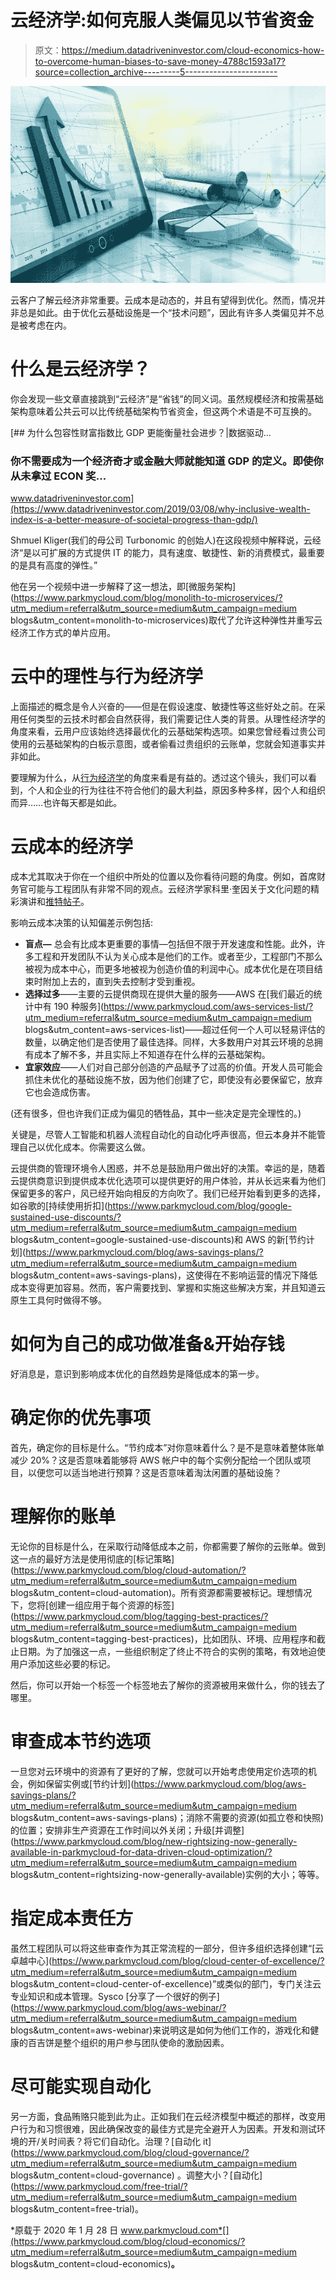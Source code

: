 # 云经济学:如何克服人类偏见以节省资金

> 原文：<https://medium.datadriveninvestor.com/cloud-economics-how-to-overcome-human-biases-to-save-money-4788c1593a17?source=collection_archive---------5----------------------->

![](img/4d6fea14f0dc6e75bf1023db542405af.png)

云客户了解云经济非常重要。云成本是动态的，并且有望得到优化。然而，情况并非总是如此。由于优化云基础设施是一个“技术问题”，因此有许多人类偏见并不总是被考虑在内。

# 什么是云经济学？

你会发现一些文章直接跳到“云经济”是“省钱”的同义词。虽然规模经济和按需基础架构意味着公共云可以比传统基础架构节省资金，但这两个术语是不可互换的。

[](https://www.datadriveninvestor.com/2019/03/08/why-inclusive-wealth-index-is-a-better-measure-of-societal-progress-than-gdp/) [## 为什么包容性财富指数比 GDP 更能衡量社会进步？|数据驱动…

### 你不需要成为一个经济奇才或金融大师就能知道 GDP 的定义。即使你从未拿过 ECON 奖…

www.datadriveninvestor.com](https://www.datadriveninvestor.com/2019/03/08/why-inclusive-wealth-index-is-a-better-measure-of-societal-progress-than-gdp/) 

Shmuel Kliger(我们的母公司 Turbonomic 的创始人)在这段视频中解释说，云经济“是以可扩展的方式提供 IT 的能力，具有速度、敏捷性、新的消费模式，最重要的是具有高度的弹性。”

他在另一个视频中进一步解释了这一想法，即[微服务架构](https://www.parkmycloud.com/blog/monolith-to-microservices/?utm_medium=referral&utm_source=medium&utm_campaign=medium blogs&utm_content=monolith-to-microservices)取代了允许这种弹性并重写云经济工作方式的单片应用。

# 云中的理性与行为经济学

上面描述的概念是令人兴奋的——但是在假设速度、敏捷性等这些好处之前。在采用任何类型的云技术时都会自然获得，我们需要记住人类的背景。从理性经济学的角度来看，云用户应该始终选择最优化的云基础架构选项。如果您曾经看过贵公司使用的云基础架构的白板示意图，或者偷看过贵组织的云账单，您就会知道事实并非如此。

要理解为什么，从[行为经济学](https://cloud.vmware.com/community/2019/02/06/behaviors-biases-understanding-cloud-economics/)的角度来看是有益的。透过这个镜头，我们可以看到，个人和企业的行为往往不符合他们的最大利益，原因多种多样，因个人和组织而异……也许每天都是如此。

# 云成本的经济学

成本尤其取决于你在一个组织中所处的位置以及你看待问题的角度。例如，首席财务官可能与工程团队有非常不同的观点。云经济学家科里·奎因关于文化问题的精彩演讲和[推特帖子](https://twitter.com/quinnypig/status/1097595687250800642)。

影响云成本决策的认知偏差示例包括:

*   **盲点—** 总会有比成本更重要的事情—包括但不限于开发速度和性能。此外，许多工程和开发团队不认为关心成本是他们的工作。或者至少，工程部门不那么被视为成本中心，而更多地被视为创造价值的利润中心。成本优化是在项目结束时附加上去的，直到失去控制才受到重视。
*   **选择过多**——主要的云提供商现在提供大量的服务——AWS 在[我们最近的统计中有 190 种服务](https://www.parkmycloud.com/aws-services-list/?utm_medium=referral&utm_source=medium&utm_campaign=medium blogs&utm_content=aws-services-list)——超过任何一个人可以轻易评估的数量，以确定他们是否使用了最佳选择。同样，大多数用户对其云环境的总拥有成本了解不多，并且实际上不知道存在什么样的云基础架构。
*   **宜家效应**——人们对自己部分创造的产品赋予了过高的价值。开发人员可能会抓住未优化的基础设施不放，因为他们创建了它，即使没有必要保留它，放弃它也会造成伤害。

(还有很多，但也许我们正成为偏见的牺牲品，其中一些决定是完全理性的。)

关键是，尽管人工智能和机器人流程自动化的自动化呼声很高，但云本身并不能管理自己以优化成本。你需要这么做。

云提供商的管理环境令人困惑，并不总是鼓励用户做出好的决策。幸运的是，随着云提供商意识到提供成本优化选项可以提供更好的用户体验，并从长远来看为他们保留更多的客户，风已经开始向相反的方向吹了。我们已经开始看到更多的选择，如谷歌的[持续使用折扣](https://www.parkmycloud.com/blog/google-sustained-use-discounts/?utm_medium=referral&utm_source=medium&utm_campaign=medium blogs&utm_content=google-sustained-use-discounts)和 AWS 的新[节约计划](https://www.parkmycloud.com/blog/aws-savings-plans/?utm_medium=referral&utm_source=medium&utm_campaign=medium blogs&utm_content=aws-savings-plans)，这使得在不影响运营的情况下降低成本变得更加容易。然而，客户需要找到、掌握和实施这些解决方案，并且知道云原生工具何时做得不够。

# 如何为自己的成功做准备&开始存钱

好消息是，意识到影响成本优化的自然趋势是降低成本的第一步。

# 确定你的优先事项

首先，确定你的目标是什么。“节约成本”对你意味着什么？是不是意味着整体账单减少 20%？这是否意味着能够将 AWS 帐户中的每个实例分配给一个团队或项目，以便您可以适当地进行预算？这是否意味着淘汰闲置的基础设施？

# 理解你的账单

无论你的目标是什么，在采取行动降低成本之前，你都需要了解你的云账单。做到这一点的最好方法是使用彻底的[标记策略](https://www.parkmycloud.com/blog/cloud-automation/?utm_medium=referral&utm_source=medium&utm_campaign=medium blogs&utm_content=cloud-automation)。所有资源都需要被标记。理想情况下，您将[创建一组应用于每个资源的标签](https://www.parkmycloud.com/blog/tagging-best-practices/?utm_medium=referral&utm_source=medium&utm_campaign=medium blogs&utm_content=tagging-best-practices)，比如团队、环境、应用程序和截止日期。为了加强这一点，一些组织制定了终止不符合的实例的策略，有效地迫使用户添加这些必要的标记。

然后，你可以开始一个标签一个标签地去了解你的资源被用来做什么，你的钱去了哪里。

# 审查成本节约选项

一旦您对云环境中的资源有了更好的了解，您就可以开始考虑使用定价选项的机会，例如保留实例或[节约计划](https://www.parkmycloud.com/blog/aws-savings-plans/?utm_medium=referral&utm_source=medium&utm_campaign=medium blogs&utm_content=aws-savings-plans)；消除不需要的资源(如孤立卷和快照)的位置；安排非生产资源在工作时间以外关闭；升级[并调整](https://www.parkmycloud.com/blog/new-rightsizing-now-generally-available-in-parkmycloud-for-data-driven-cloud-optimization/?utm_medium=referral&utm_source=medium&utm_campaign=medium blogs&utm_content=rightsizing-now-generally-available)实例的大小；等等。

# 指定成本责任方

虽然工程团队可以将这些审查作为其正常流程的一部分，但许多组织选择创建“[云卓越中心](https://www.parkmycloud.com/blog/cloud-center-of-excellence/?utm_medium=referral&utm_source=medium&utm_campaign=medium blogs&utm_content=cloud-center-of-excellence)”或类似的部门，专门关注云专业知识和成本管理。Sysco [分享了一个很好的例子](https://www.parkmycloud.com/blog/aws-webinar/?utm_medium=referral&utm_source=medium&utm_campaign=medium blogs&utm_content=aws-webinar)来说明这是如何为他们工作的，游戏化和健康的百吉饼是整个组织的用户参与团队使命的激励因素。

# 尽可能实现自动化

另一方面，食品贿赂只能到此为止。正如我们在云经济模型中概述的那样，改变用户行为和习惯很难，因此确保改变的最佳方式是完全避开人为因素。开发和测试环境的开/关时间表？将它们自动化。治理？[自动化 it](https://www.parkmycloud.com/blog/cloud-governance/?utm_medium=referral&utm_source=medium&utm_campaign=medium blogs&utm_content=cloud-governance) 。调整大小？[自动化](https://www.parkmycloud.com/free-trial/?utm_medium=referral&utm_source=medium&utm_campaign=medium blogs&utm_content=free-trial)。

*原载于 2020 年 1 月 28 日 www.parkmycloud.com*[](https://www.parkmycloud.com/blog/cloud-economics/?utm_medium=referral&utm_source=medium&utm_campaign=medium blogs&utm_content=cloud-economics)**。**